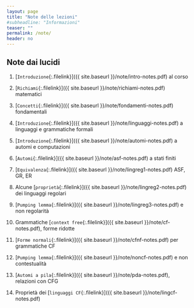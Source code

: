 ```yaml
---
layout: page
title: "Note delle lezioni"
#subheadline: "Informazioni"
teaser: ""
permalink: /note/
header: no
---
```


## Note dai lucidi

1. [`Introduzione`{:.filelink}]({{ site.baseurl }}/note/intro-notes.pdf) al corso

1. [`Richiami`{:.filelink}]({{ site.baseurl }}/note/richiami-notes.pdf) matematici

1. [`Concetti`{:.filelink}]({{ site.baseurl }}/note/fondamenti-notes.pdf) fondamentali

1. [`Introduzione`{:.filelink}]({{ site.baseurl }}/note/linguaggi-notes.pdf) a linguaggi e grammatiche formali

1. [`Introduzione`{:.filelink}]({{ site.baseurl }}/note/automi-notes.pdf) a automi e computazioni

1. [`Automi`{:.filelink}]({{ site.baseurl }}/note/asf-notes.pdf) a stati finiti

1. [`Equivalenza`{:.filelink}]({{ site.baseurl }}/note/lingreg1-notes.pdf) ASF, GR, ER

1. Alcune [`proprietà`{:.filelink}]({{ site.baseurl }}/note/lingreg2-notes.pdf) dei linguaggi regolari

1.  [`Pumping lemma`{:.filelink}]({{ site.baseurl }}/note/lingreg3-notes.pdf) e non regolarità

1. Grammatiche  [`context free`{:.filelink}]({{ site.baseurl }}/note/cf-notes.pdf), forme ridotte

1. [`Forme normali`{:.filelink}]({{ site.baseurl }}/note/cfnf-notes.pdf) per grammatiche CF

1. [`Pumping lemma`{:.filelink}]({{ site.baseurl }}/note/noncf-notes.pdf) e non contestualità

1. [`Automi a pila`{:.filelink}]({{ site.baseurl }}/note/pda-notes.pdf), relazioni con CFG

1. Proprietà dei [`linguaggi CF`{:.filelink}]({{ site.baseurl }}/note/lingcf-notes.pdf)